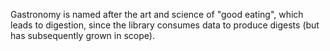 Gastronomy is named after the art and science of "good eating", which leads to digestion, since the library consumes data to produce digests (but has subsequently grown in scope).
